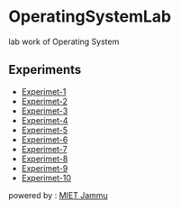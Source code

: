 # OperatingSystemLab
lab work of Operating System 
## Experiments
- [Experimet-1][exp1]
- [Experimet-2][exp2]
- [Experimet-3][exp3]
- [Experimet-4][exp4]
- [Experimet-5][exp5]
- [Experimet-6][exp6]
- [Experimet-7][exp7]
- [Experimet-8][exp8]
- [Experimet-9][exp9]
- [Experimet-10][exp10]


powered by : [MIET Jammu][miet]

[exp1]: <Experiments/Experiment_1.pdf>
[exp2]: <Experiments/Experiment_2.pdf>
[exp3]: <Experiments/Experiment_3.pdf>
[exp4]: <Experiments/Experiment_4.pdf>
[exp5]: <Experiments/Experiment_5.pdf>
[exp6]: <Experiments/Experiment_6.pdf>
[exp7]: <Experiments/Experiment_7.pdf>
[exp8]: <Experiments/Experiment_8.pdf>
[exp9]: <Experiments/Experiment_9.pdf>
[exp10]:<Experiments/Experiment_10.pdf>
[miet]: <https://www.mietjmu.in/>

